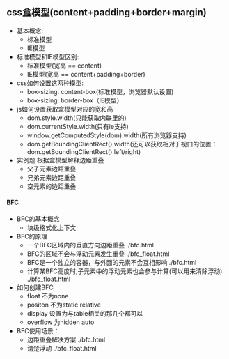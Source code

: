 ## css盒模型(content+padding+border+margin)
- 基本概念:
    + 标准模型
    + IE模型
- 标准模型和IE模型区别:
    + 标准模型(宽高 == content)
    + IE模型(宽高 == content+padding+border)
- css如何设置这两种模型:
    + box-sizing: content-box(标准模型，浏览器默认设置)
    + box-sizing: border-box（IE模型）
- js如何设置获取盒模型对应的宽和高
    + dom.style.width(只能获取内联里的)
    + dom.currentStyle.width(只有ie支持)
    + window.getComputedStyle(dom).width(所有浏览器支持)
    + dom.getBoundingClientRect().width(还可以获取相对于视口的位置：dom.getBoundingClientRect().left/right)
- 实例题 根据盒模型解释边距重叠
    + 父子元素边距重叠
    + 兄弟元素边距重叠
    + 空元素的边距重叠

#### BFC
- BFC的基本概念
    + 块级格式化上下文
- BFC的原理
    + 一个BFC区域内的垂直方向边距重叠 ./bfc.html
    + BFC的区域不会与浮动元素发生重叠 ./bfc_float.html
    + BFC是一个独立的容器，与外面的元素不会互相影响 ./bfc.html
    + 计算某BFC高度时,子元素中的浮动元素也会参与计算(可以用来清除浮动) ./bfc_float.html
- 如何创建BFC
    + float 不为none
    + positon 不为static relative
    + display 设置为与table相关的那几个都可以
    + overflow 为hidden auto
- BFC使用场景：
    + 边距重叠解决方案 ./bfc.html
    + 清楚浮动 ./bfc_float.html